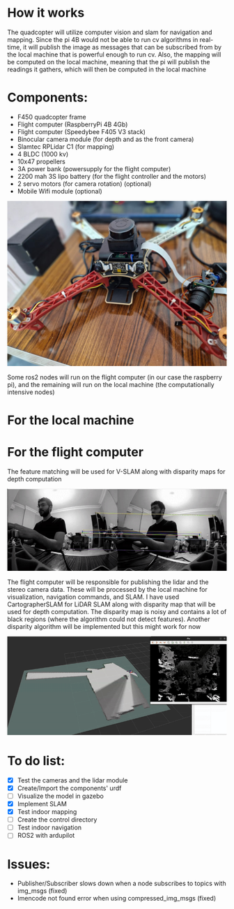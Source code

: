 # How it works
The quadcopter will utilize computer vision and slam for navigation and mapping. Since the pi 4B would not be able to run cv algorithms in real-time, it will publish the image as messages that can be subscribed from by the local machine that is powerful enough to run cv. Also, the mapping will be computed on the local machine, meaning that the pi will publish the readings it gathers, which will then be computed in the local machine

# Components:
- F450 quadcopter frame
- Flight computer (RaspberryPi 4B 4Gb)
- Flight computer (Speedybee F405 V3 stack)
- Binocular camera module (for depth and as the front camera)
- Slamtec RPLidar C1 (for mapping)
- 4 BLDC (1000 kv)
- 10x47 propellers
- 3A power bank (powersupply for the flight computer)
- 2200 mah 3S lipo battery (for the flight controller and the motors)
- 2 servo motors (for camera rotation) (optional)
- Mobile Wifi module (optional)

![Image Alt Text](media/assembly.jpg)


Some ros2 nodes will run on the flight computer (in our case the raspberry pi), and the remaining will run on the local machine (the computationally intensive nodes)

# For the local machine

# For the flight computer
The feature matching will be used for V-SLAM along with disparity maps for depth computation

![GIF Alt Text](media/Feature_Matching.gif)

The flight computer will be responsible for publishing the lidar and the stereo camera data. These will be processed by the local machine for visualization, navigation commands, and SLAM. I have used CartographerSLAM for LiDAR SLAM along with disparity map that will be used for depth computation. The disparity map is noisy and contains a lot of black regions (where the algorithm could not detect features). Another disparity algorithm will be implemented but this might work for now

![GIF Alt Text](media/Noisy_DisparityMap.gif)

# To do list:
- [X] Test the cameras and the lidar module 
- [X] Create/Import the components' urdf
- [ ] Visualize the model in gazebo
- [X] Implement SLAM
- [X] Test indoor mapping
- [ ] Create the control directory
- [ ] Test indoor navigation
- [ ] ROS2 with ardupilot

# Issues:
- Publisher/Subscriber slows down when a node subscribes to topics with img_msgs (fixed)
- Imencode not found error when using compressed_img_msgs (fixed)
